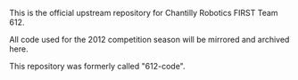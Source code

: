 This is the official upstream repository for Chantilly Robotics FIRST Team 612.

All code used for the 2012 competition season will be mirrored and archived here.

This repository was formerly called "612-code".
